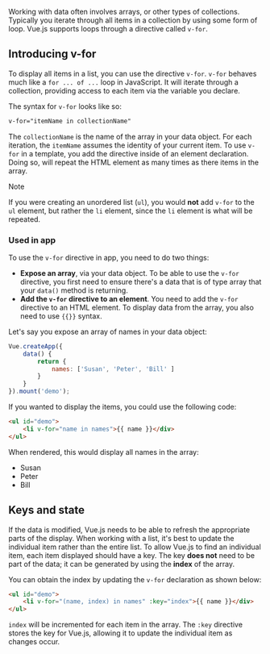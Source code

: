 Working with data often involves arrays, or other types of collections. Typically you iterate through all items in a collection by using some form of loop. Vue.js supports loops through a directive called `v-for`.

## Introducing v-for

To display all items in a list, you can use the directive `v-for`. `v-for` behaves much like a `for ... of ...` loop in JavaScript. It will iterate through a collection, providing access to each item via the variable you declare.

The syntax for `v-for` looks like so:

```html
v-for="itemName in collectionName"
```

The `collectionName` is the name of the array in your data object. For each iteration, the `itemName` assumes the identity of your current item. To use `v-for` in a template, you add the directive inside of an element declaration. Doing so, will repeat the HTML element as many times as there items in the array.

> [!NOTE]
> If you were creating an unordered list (`ul`), you would **not** add `v-for` to the `ul` element, but rather the `li` element, since the `li` element is what will be repeated.

### Used in app

To use the `v-for` directive in app, you need to do two things:

- **Expose an array**, via your data object. To be able to use the `v-for` directive, you first need to ensure there's a data that is of type array that your `data()` method is returning.
- **Add the `v-for` directive to an element**. You need to add the `v-for` directive to an HTML element. To display data from the array, you also need to use `{{}}` syntax. 

Let's say you expose an array of names in your data object:

```javascript
Vue.createApp({
    data() {
        return {
            names: ['Susan', 'Peter', 'Bill' ]
        }
    }
}).mount('demo');
```

If you wanted to display the items, you could use the following code:

```html
<ul id="demo">
    <li v-for="name in names">{{ name }}</div>
</ul>
```

When rendered, this would display all names in the array:

- Susan
- Peter
- Bill

## Keys and state

If the data is modified, Vue.js needs to be able to refresh the appropriate parts of the display. When working with a list, it's best to update the individual item rather than the entire list. To allow Vue.js to find an individual item, each item displayed should have a key. The key **does not** need to be part of the data; it can be generated by using the **index** of the array.

You can obtain the index by updating the `v-for` declaration as shown below:

```html
<ul id="demo">
    <li v-for="(name, index) in names" :key="index">{{ name }}</div>
</ul>
```

`index` will be incremented for each item in the array. The `:key` directive stores the key for Vue.js, allowing it to update the individual item as changes occur.
